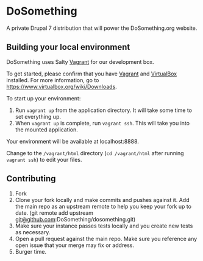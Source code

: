 # DoSomething

A private Drupal 7 distribution that will power the DoSomething.org website.

## Building your local environment

DoSomething uses Salty [Vagrant](http://docs-v1.vagrantup.com/v1/docs/getting-started/) for our development box.

To get started, please confirm that you have [Vagrant](http://docs-v1.vagrantup.com/v1/docs/getting-started/) and [VirtualBox](https://www.virtualbox.org/wiki/Downloads) installed.  For more information, go to https://www.virtualbox.org/wiki/Downloads.

To start up your environment:

1. Run `vagrant up` from the application directory.  It will take some time to set everything up.
2. When `vagrant up` is complete, run `vagrant ssh`.  This will take you into the mounted application.

Your environment will be available at localhost:8888.

Change to the `/vagrant/html` directory (`cd /vagrant/html` after running `vagrant ssh`) to edit your files.

## Contributing

1. Fork
2. Clone your fork locally and make commits and pushes against it.  Add the main repo as an upstream remote to help you keep your fork up to date. (git remote add upstream git@github.com:DoSomething/dosomething.git)
3. Make sure your instance passes tests locally and you create new tests as necessary.
3. Open a pull request against the main repo.  Make sure you reference any open issue that your merge may fix or address.
4. Burger time.
